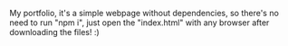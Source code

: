 My portfolio, it's a simple webpage without dependencies, so there's no need to run "npm i", just open the "index.html" with any browser after downloading the files! :)
